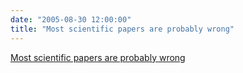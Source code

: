 ```yaml
---
date: "2005-08-30 12:00:00"
title: "Most scientific papers are probably wrong"
---
```


[Most scientific papers are probably wrong](/lemire/blog/2005/08-30-most-scientific-papers-are-probably-wrong)

